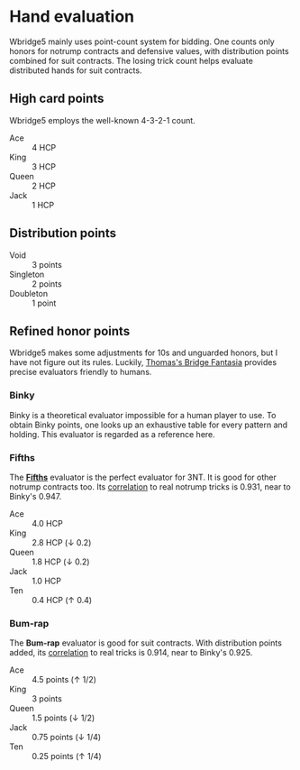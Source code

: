 Hand evaluation
===============
Wbridge5 mainly uses point-count system for bidding.  One counts only honors
for notrump contracts and defensive values, with distribution points combined
for suit contracts.  The losing trick count helps evaluate distributed hands
for suit contracts.

High card points
----------------
Wbridge5 employs the well-known 4-3-2-1 count.

<dl>
  <dt>Ace</dt>   <dd>4 HCP</dd>
  <dt>King</dt>  <dd>3 HCP</dd>
  <dt>Queen</dt> <dd>2 HCP</dd>
  <dt>Jack</dt>  <dd>1 HCP</dt>
</dl>

Distribution points
-------------------
<dl>
  <dt>Void</dt>		 <dd>3 points</dd>
  <dt>Singleton</dt> <dd>2 points</dd>
  <dt>Doubleton</dt> <dd>1 point</dd>
</dl>

Refined honor points
--------------------
Wbridge5 makes some adjustments for 10s and unguarded honors, but I have not figure
out its rules.  Luckily, [Thomas's Bridge Fantasia][thomas] provides precise evaluators
friendly to humans.

### Binky ###
Binky is a theoretical evaluator impossible for a human player to use.  To
obtain Binky points, one looks up an exhaustive table for every pattern and
holding.  This evaluator is regarded as a reference here.

### Fifths ###
The [**Fifths**][fifths] evaluator is the perfect evaluator for 3NT.  It is
good for other notrump contracts too.  Its [correlation][corr] to real notrump
tricks is 0.931, near to Binky's 0.947.

<dl>
  <dt>Ace</dt>   <dd>4.0 HCP</dd>
  <dt>King</dt>  <dd>2.8 HCP (↓ 0.2)</dd>
  <dt>Queen</dt> <dd>1.8 HCP (↓ 0.2)</dd>
  <dt>Jack</dt>  <dd>1.0 HCP</dt>
  <dt>Ten</dt>   <dd>0.4 HCP (↑ 0.4)</dt>
</dl>

### Bum-rap ###
The **Bum-rap** evaluator is good for suit contracts.  With distribution points
added, its [correlation][corr] to real tricks is 0.914, near to Binky's 0.925.

<dl>
  <dt>Ace</dt>   <dd>4.5 points (↑ 1/2)</dd>
  <dt>King</dt>  <dd>3 points</dd>
  <dt>Queen</dt> <dd>1.5 points (↓ 1/2)</dd>
  <dt>Jack</dt>  <dd>0.75 points (↓ 1/4)</dt>
  <dt>Ten</dt>   <dd>0.25 points (↑ 1/4)</dt>
</dl>

[corr]:   http://bridge.thomasoandrews.com/valuations/binky-evaluated.html
[fifths]: http://bridge.thomasoandrews.com/valuations/cardvaluesfor3nt.html
[thomas]: http://bridge.thomasoandrews.com/valuations/
